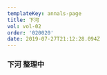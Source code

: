 ```yaml
---
templateKey: annals-page
title: 下河
vol: vol-02
order: '020020'
date: 2019-07-27T21:12:28.094Z
---
```

### 下河 整理中
